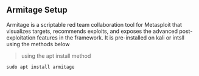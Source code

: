 ## Armitage Setup

Armitage is a scriptable red team collaboration tool for Metasploit that visualizes targets, recommends exploits, and exposes the advanced post- exploitation features in the framework. It is pre-installed on kali or intsll using the methods below 

>using the apt install method

```shell
sudo apt install armitage 
```



